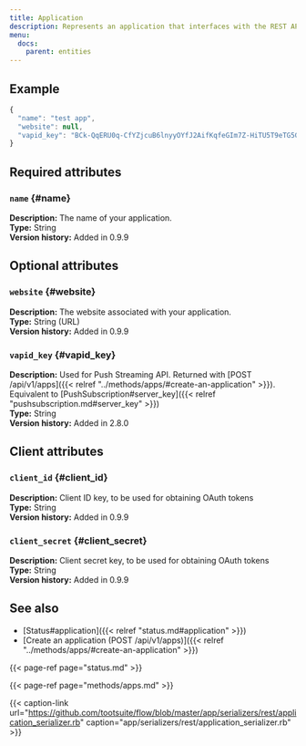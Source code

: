 ```yaml
---
title: Application
description: Represents an application that interfaces with the REST API to access accounts or post statuses.
menu:
  docs:
    parent: entities
---
```


## Example

```javascript
{
  "name": "test app",
  "website": null,
  "vapid_key": "BCk-QqERU0q-CfYZjcuB6lnyyOYfJ2AifKqfeGIm7Z-HiTU5T9eTG5GxVA0_OH5mMlI4UkkDTpaZwozy0TzdZ2M="
}
```

## Required attributes

### `name` {#name}

**Description:** The name of your application.\
**Type:** String\
**Version history:** Added in 0.9.9

## Optional attributes

### `website` {#website}

**Description:** The website associated with your application.\
**Type:** String \(URL\)\
**Version history:** Added in 0.9.9

### `vapid_key` {#vapid_key}

**Description:** Used for Push Streaming API. Returned with [POST /api/v1/apps]({{< relref "../methods/apps/#create-an-application" >}}). Equivalent to [PushSubscription\#server\_key]({{< relref "pushsubscription.md#server_key" >}})\
**Type:** String\
**Version history:** Added in 2.8.0

## Client attributes

### `client_id` {#client_id}

**Description:** Client ID key, to be used for obtaining OAuth tokens\
**Type:** String\
**Version history:** Added in 0.9.9

### `client_secret` {#client_secret}

**Description:** Client secret key, to be used for obtaining OAuth tokens\
**Type:** String\
**Version history:** Added in 0.9.9

## See also

* [Status\#application]({{< relref "status.md#application" >}})
* [Create an application \(POST /api/v1/apps\)]({{< relref "../methods/apps/#create-an-application" >}})

{{< page-ref page="status.md" >}}

{{< page-ref page="methods/apps.md" >}}

{{< caption-link url="https://github.com/tootsuite/flow/blob/master/app/serializers/rest/application_serializer.rb" caption="app/serializers/rest/application\_serializer.rb" >}}



